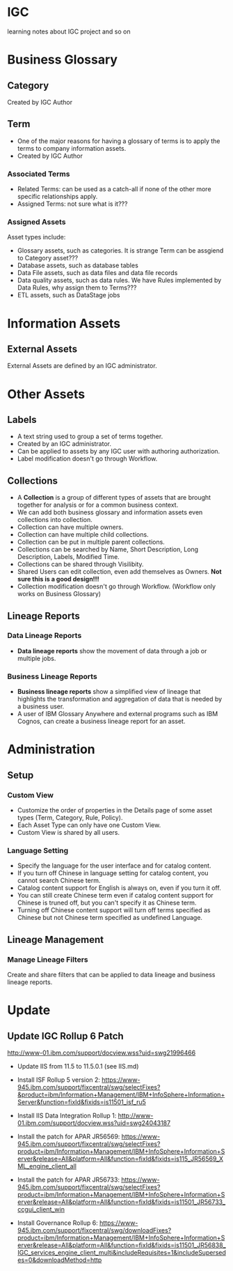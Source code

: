 # IGC
learning notes about IGC project and so on

# Business Glossary

## Category
Created by IGC Author

## Term
* One of the major reasons for having a glossary of terms is to apply the terms to company information assets. 
* Created by IGC Author

### Associated Terms
* Related Terms: can be used as a catch-all if none of the other more specific relationships apply. 
* Assigned Terms: not sure what is it???  

### Assigned Assets
Asset types include:
* Glossary assets, such as categories. It is strange Term can be assgiend to Category asset???
* Database assets, such as database tables
* Data File assets, such as data files and data file records
* Data quality assets, such as data rules. We have Rules implemented by Data Rules, why assign them to Terms???
* ETL assets, such as DataStage jobs  

# Information Assets

## External Assets
External Assets are defined by an IGC administrator. 

# Other Assets
## Labels
* A text string used to group a set of terms together. 
* Created by an IGC administrator. 
* Can be applied to assets by any IGC user with authoring authorization. 
* Label modification doesn't go through Workflow. 

## Collections
* A **Collection** is a group of different types of assets that are brought together for analysis or for a common business context. 
* We can add both business glossary and information assets even collections into collection. 
* Collection can have multiple owners. 
* Collection can have multiple child collections. 
* Collection can be put in multiple parent collections. 
* Collections can be searched by Name, Short Description, Long Description, Labels, Modified Time. 
* Collections can be shared through Visilibity. 
* Shared Users can edit collection, even add themselves as Owners. **Not sure this is a good design!!!**
* Collection modification doesn't go through Workflow. (Workflow only works on Business Glossary)

## Lineage Reports
### Data Lineage Reports
* **Data lineage reports** show the movement of data through a job or multiple jobs. 

### Business Lineage Reports
* **Business lineage reports** show a simplified view of lineage that highlights the transformation and aggregation of data that is needed by a business user. 
* A user of IBM Glossary Anywhere and external programs such as IBM Cognos, can create a business lineage report for an asset. 


# Administration
## Setup
### Custom View
* Customize the order of properties in the Details page of some asset types (Term, Category, Rule, Policy). 
* Each Asset Type can only have one Custom View.
* Custom View is shared by all users. 

### Language Setting
* Specify the language for the user interface and for catalog content. 
* If you turn off Chinese in language setting for catalog content, you cannot search Chinese term. 
* Catalog content support for English is always on, even if you turn it off. 
* You can still create Chinese term even if catalog content support for Chinese is truned off, but you can't specify it as Chinese term. 
* Turning off Chinese content support will turn off terms specified as Chinese but not Chinese term specified as undefined Language.

## Lineage Management
### Manage Lineage Filters
Create and share filters that can be applied to data lineage and business lineage reports. 

# Update
## Update IGC Rollup 6 Patch 
http://www-01.ibm.com/support/docview.wss?uid=swg21996466  

* Update IIS from 11.5 to 11.5.0.1 (see IIS.md)
* Install ISF Rollup 5 version 2: https://www-945.ibm.com/support/fixcentral/swg/selectFixes?&product=ibm/Information+Management/IBM+InfoSphere+Information+Server&function=fixId&fixids=is11501_isf_ru5
* Install IIS Data Integration Rollup 1: http://www-01.ibm.com/support/docview.wss?uid=swg24043187 
* Install the patch for APAR JR56569: https://www-945.ibm.com/support/fixcentral/swg/selectFixes?product=ibm/Information+Management/IBM+InfoSphere+Information+Server&release=All&platform=All&function=fixId&fixids=is115_JR56569_XML_engine_client_all
* Install the patch for APAR JR56733: https://www-945.ibm.com/support/fixcentral/swg/selectFixes?product=ibm/Information+Management/IBM+InfoSphere+Information+Server&release=All&platform=All&function=fixId&fixids=is11501_JR56733_ccgui_client_win

* Install Governance Rollup 6: https://www-945.ibm.com/support/fixcentral/swg/downloadFixes?product=ibm/Information+Management/IBM+InfoSphere+Information+Server&release=All&platform=All&function=fixId&fixids=is11501_JR56838_IGC_services_engine_client_multi&includeRequisites=1&includeSupersedes=0&downloadMethod=http

